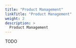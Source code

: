 ```yaml
---
title: "Product Management"
linkTitle: "Product Management"
weight: 2
description: >
  Product Management
---
```


TODO